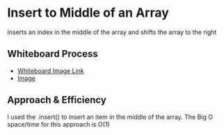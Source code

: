 # Insert to Middle of an Array

Inserts an index in the middle of the array and shifts the array to the right

## Whiteboard Process

- [Whiteboard Image Link](https://klanstovall99730.invisionapp.com/freehand/-YtnxftBAK)
- [Image](./Insert-Shift-Array.png)

## Approach & Efficiency

I used the .insert() to insert an item in the middle of the array. The Big O space/time for this approach is O(1)
